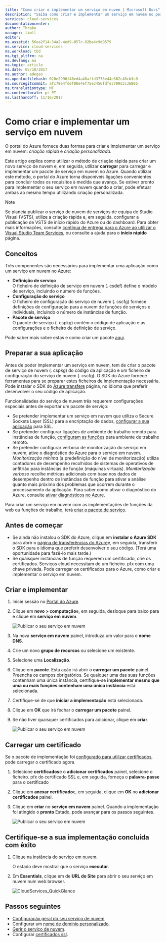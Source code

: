 ```yaml
---
title: "Como criar e implementar um serviço em nuvem | Microsoft Docs"
description: "Saiba como criar e implementar um serviço em nuvem no portal do Azure."
services: cloud-services
documentationcenter: 
author: Thraka
manager: timlt
editor: 
ms.assetid: 56ea2f14-34a2-4ed9-857c-82be4c9d0579
ms.service: cloud-services
ms.workload: tbd
ms.tgt_pltfrm: na
ms.devlang: na
ms.topic: article
ms.date: 05/18/2017
ms.author: adegeo
ms.openlocfilehash: 020e2996f40ed4a48affd3776e44e382c40cb3c0
ms.sourcegitcommit: afc78e4fdef08e4ef75e3456fdfe3709d3c3680b
ms.translationtype: MT
ms.contentlocale: pt-PT
ms.lasthandoff: 11/16/2017
---
```

# <a name="how-to-create-and-deploy-a-cloud-service"></a>Como criar e implementar um serviço em nuvem
O portal do Azure fornece duas formas para criar e implementar um serviço em nuvem: *criação rápida* e *criação personalizada*.

Este artigo explica como utilizar o método de criação rápida para criar um novo serviço de nuvem e, em seguida, utilizar **carregar** para carregar e implementar um pacote de serviço em nuvem no Azure. Quando utilizar este método, o portal do Azure torna disponíveis ligações convenientes para concluir todos os requisitos à medida que avança. Se estiver pronto para implementar o seu serviço em nuvem quando a criar, pode efetuar ambas ao mesmo tempo utilizando criação personalizada.

> [!NOTE]
> Se planeia publicar o serviço de nuvem de serviços de equipa de Studio Visual (VSTS), utilize a criação rápida e, em seguida, configurar a publicação de VSTS de início rápido do Azure ou do dashboard. Para obter mais informações, consulte [contínua de entrega para o Azure ao utilizar o Visual Studio Team Services][TFSTutorialForCloudService], ou consulte a ajuda para o **início rápido** página.
>
>

## <a name="concepts"></a>Conceitos
Três componentes são necessários para implementar uma aplicação como um serviço em nuvem no Azure:

* **Definição de serviço**  
  O ficheiro de definição de serviço em nuvem (. csdef) define o modelo de serviço, incluindo o número de funções.
* **Configuração do serviço**  
  O ficheiro de configuração do serviço de nuvem (. cscfg) fornece definições de configuração para a nuvem de funções de serviços e individuais, incluindo o número de instâncias de função.
* **Pacote de serviço**  
  O pacote de serviço (. cspkg) contém o código de aplicação e as configurações e o ficheiro de definição de serviço.

Pode saber mais sobre estas e como criar um pacote [aqui](cloud-services-model-and-package.md).

## <a name="prepare-your-app"></a>Preparar a sua aplicação
Antes de poder implementar um serviço em nuvem, tem de criar o pacote de serviço de nuvem (. cspkg) do código da aplicação e um ficheiro de configuração do serviço de nuvem (. cscfg). O SDK do Azure fornece ferramentas para se preparar estes ficheiros de implementação necessária. Pode instalar o SDK do [Azure transfere](https://azure.microsoft.com/downloads/) página, no idioma que preferir desenvolver o seu código de aplicação.

Funcionalidades do serviço de nuvem três requerem configurações especiais antes de exportar um pacote de serviço:

* Se pretender implementar um serviço em nuvem que utiliza o Secure Sockets Layer (SSL) para a encriptação de dados, [configurar a sua aplicação](cloud-services-configure-ssl-certificate-portal.md#modify) para SSL.
* Se pretender configurar ligações de ambiente de trabalho remoto para instâncias de função, [configuram as funções](cloud-services-role-enable-remote-desktop-new-portal.md) para ambiente de trabalho remoto.
* Se pretender configurar verboso de monitorização do serviço em nuvem, ative o diagnóstico do Azure para o serviço em nuvem. *Monitorização mínima* (a predefinição do nível de monitorização) utiliza contadores de desempenho recolhidos de sistemas de operativos de anfitrião para instâncias de função (máquinas virtuais). *Monitorização verboso* recolhe métricas adicionais com base nos dados de desempenho dentro de instâncias de função para ativar a análise quanto mais próximo dos problemas que ocorrem durante o processamento da aplicação. Para saber como ativar o diagnóstico do Azure, consulte [ativar diagnósticos no Azure](cloud-services-dotnet-diagnostics.md).

Para criar um serviço em nuvem com as implementações de funções da web ou funções de trabalho, terá [criar o pacote de serviço](cloud-services-model-and-package.md#servicepackagecspkg).

## <a name="before-you-begin"></a>Antes de começar
* Se ainda não instalou o SDK do Azure, clique em **instalar o Azure SDK** para abrir o [página de transferências do Azure](https://azure.microsoft.com/downloads/)e, em seguida, transferir o SDK para o idioma que preferir desenvolver o seu código. (Terá uma oportunidade para fazê-lo mais tarde.)
* Se quaisquer instâncias de função requerem um certificado, crie os certificados. Serviços cloud necessitam de um ficheiro. pfx com uma chave privada. Pode carregar os certificados para o Azure, como criar e implementar o serviço em nuvem.

## <a name="create-and-deploy"></a>Criar e implementar
1. Inicie sessão no [Portal do Azure](https://portal.azure.com/).
2. Clique em **novo > computação**e, em seguida, desloque para baixo para e clique em **serviço em nuvem**.

    ![Publicar o seu serviço em nuvem](media/cloud-services-how-to-create-deploy-portal/create-cloud-service.png)
3. Na nova **serviço em nuvem** painel, introduza um valor para o **nome DNS**.
4. Crie um novo **grupo de recursos** ou selecione um existente.
5. Selecione uma **Localização**.
6. Clique em **pacote**. Esta ação irá abrir o **carregar um pacote** painel. Preencha os campos obrigatórios. Se qualquer uma das suas funções contenham uma única instância, certifique-se **implementar mesmo que uma ou mais funções contenham uma única instância** está selecionada.
7. Certifique-se de que **iniciar a implementação** está selecionada.
8. Clique em **OK** que irá fechar o **carregar um pacote** painel.
9. Se não tiver quaisquer certificados para adicionar, clique em **criar**.

    ![Publicar o seu serviço em nuvem](media/cloud-services-how-to-create-deploy-portal/select-package.png)

## <a name="upload-a-certificate"></a>Carregar um certificado
Se o pacote de implementação foi [configurado para utilizar certificados](cloud-services-configure-ssl-certificate-portal.md#modify), pode carregar o certificado agora.

1. Selecione **certificados**e o **adicionar certificados** painel, selecione o ficheiro. pfx do certificado SSL e, em seguida, forneça o **palavra-passe** para o certificado
2. Clique em **anexar certificado**e, em seguida, clique em **OK** no **adicionar certificados** painel.
3. Clique em **criar** no **serviço em nuvem** painel. Quando a implementação foi atingido o **pronto** Estado, pode avançar para os passos seguintes.

    ![Publicar o seu serviço em nuvem](media/cloud-services-how-to-create-deploy-portal/attach-cert.png)

## <a name="verify-your-deployment-completed-successfully"></a>Certifique-se a sua implementação concluída com êxito
1. Clique na instância do serviço em nuvem.

    O estado deve mostrar que o serviço **executar**.
2. Em **Essentials**, clique em de **URL do Site** para abrir o seu serviço em nuvem num web browser.

    ![CloudServices_QuickGlance](./media/cloud-services-how-to-create-deploy-portal/running.png)

[TFSTutorialForCloudService]: http://go.microsoft.com/fwlink/?LinkID=251796

## <a name="next-steps"></a>Passos seguintes
* [Configuração geral do seu serviço de nuvem](cloud-services-how-to-configure-portal.md).
* Configurar um [nome de domínio personalizado](cloud-services-custom-domain-name-portal.md).
* [Gerir o serviço de nuvem](cloud-services-how-to-manage-portal.md).
* Configurar [certificados ssl](cloud-services-configure-ssl-certificate-portal.md).
